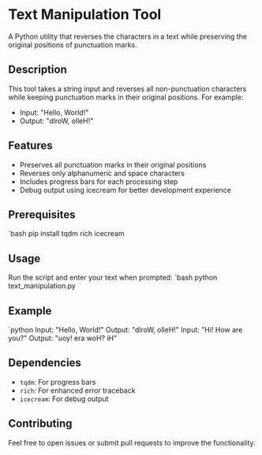 # Text Manipulation Tool

A Python utility that reverses the characters in a text while preserving the original positions of punctuation marks.

## Description

This tool takes a string input and reverses all non-punctuation characters while keeping punctuation marks in their original positions. For example:
- Input: "Hello, World!"
- Output: "dlroW, olleH!"

## Features

- Preserves all punctuation marks in their original positions
- Reverses only alphanumeric and space characters
- Includes progress bars for each processing step
- Debug output using icecream for better development experience

## Prerequisites
`bash
  pip install tqdm rich icecream


## Usage

Run the script and enter your text when prompted:
`bash
  python text_manipulation.py

## Example
`python
  Input: "Hello, World!"
  Output: "dlroW, olleH!"
  Input: "Hi! How are you?"
  Output: "uoy! era woH? iH"

## Dependencies

- `tqdm`: For progress bars
- `rich`: For enhanced error traceback
- `icecream`: For debug output

## Contributing

Feel free to open issues or submit pull requests to improve the functionality.

